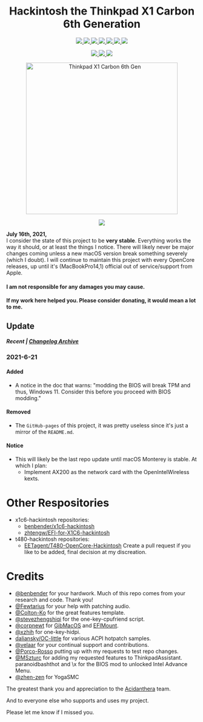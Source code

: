 ﻿<h1 align="center"> Hackintosh the Thinkpad X1 Carbon 6th Generation </h1>

<p align="center">
<a href="https://www.apple.com/macos/big-sur/">
  <img src="https://img.shields.io/badge/macOS-Big_Sur_v11.4-red.svg"/> </a>
<a href="https://pcsupport.lenovo.com/us/en/products/laptops-and-netbooks/thinkpad-x-series-laptops/thinkpad-x1-carbon-6th-gen-type-20kh-20kg/downloads/driver-list/component?name=BIOS%2FUEFI">
  <img src="https://img.shields.io/badge/BIOS-Modded_1.50-blue"/> </a>
<a href="https://github.com/tylernguyen/x1c6-hackintosh/blob/master/docs/references/x1c6-Platform_Specifications.pdf">
  <img src="https://img.shields.io/badge/Model-20KH*-9cf"/> </a>
<a href="https://github.com/acidanthera/OpenCorePkg">
  <img src="https://img.shields.io/badge/OpenCore-0.7.0-12AED6"/> </a>
<a href="https://github.com/tylernguyen/x1c6-hackintosh/issues"> 
  <img src="https://img.shields.io/github/issues/tylernguyen/x1c6-hackintosh"/> </a>
<a href="https://github.com/tylernguyen/x1c6-hackintosh/commits/master"> 
  <img src="https://img.shields.io/github/last-commit/tylernguyen/x1c6-hackintosh"/> </a>
<a href="https://github.com/tylernguyen/obsidian-horizon/blob/main/LICENSE">
   <img src="https://img.shields.io/badge/License-The%20Unlicense-informational.svg"> </a>
</p>

<p align="center">
<a href="https://damnthattelevision.com/Contact">
   <img src="https://img.shields.io/badge/%40-Contact-FFF27D"> </a>
<a href="https://damnthattelevision.com/Support">
   <img src="https://img.shields.io/badge/%24-Support-ff69b4.svg"> </a>
<a href="">
   <img src="https://img.shields.io/badge/Contributions-Welcome-orange.svg"> </a>
</p>

<p align="center">
<img src="https://raw.githubusercontent.com/tylernguyen/x1c6-hackintosh/master/docs/assets/img/x1c6.png" alt="Thinkpad X1 Carbon 6th Gen" width="400">
</p>

<p align="center">
<a href="https://tylernguyen.github.io/x1c6-hackintosh/">
   <img src="https://img.shields.io/badge/-Click%20Here%20to%20Start-E95678?style=for-the-badge"> </a>
</p>

**July 16th, 2021,**  
I consider the state of this project to be **very stable**. Everything works the way it should, or at least the things I notice. There will likely never be major changes coming unless a new macOS version break something severely (which I doubt). I will continue to maintain this project with every OpenCore releases, up until it's (MacBookPro14,1) official out of service/support from Apple.

#### I am not responsible for any damages you may cause.

#### If my work here helped you. Please consider donating, it would mean a lot to me.

## Update

##### Recent | [Changelog Archive](https://github.com/tylernguyen/x1c6-hackintosh/blob/master/docs/CHANGELOG.md)

### 2021-6-21

#### Added
- A notice in the doc that warns: "modding the BIOS will break TPM and thus, Windows 11. Consider this before you proceed with BIOS modding."

#### Removed
- The `GitHub-pages` of this project, it was pretty useless since it's just a mirror of the `README.md`.

#### Notice
- This will likely be the last repo update until macOS Monterey is stable. At which I plan:
  - Implement AX200 as the network card with the OpenIntelWireless kexts.


# Other Respositories

- x1c6-hackintosh repositories:
  - [benbender/x1c6-hackintosh](https://github.com/benbender/x1c6-hackintosh)
  - [zhtengw/EFI-for-X1C6-hackintosh](https://github.com/zhtengw/EFI-for-X1C6-hackintosh)   
- t480-hackintosh repositories:
  - [EETagent/T480-OpenCore-Hackintosh](https://github.com/EETagent/T480-OpenCore-Hackintosh)
Create a pull request if you like to be added, final decision at my discreation.

# Credits

- [@benbender](https://github.com/benbender) for your hardwork. Much of this repo comes from your research and code. Thank you!
- [@Fewtarius](https://github.com/fewtarius) for your help with patching audio.
- [@Colton-Ko](https://github.com/Colton-Ko/macOS-ThinkPad-X1C6) for the great features template.  
- [@stevezhengshiqi](https://github.com/stevezhengshiqi) for the one-key-cpufriend script.  
- [@corpnewt](https://github.com/corpnewt) for [GibMacOS](https://github.com/corpnewt/gibMacOS) and [EFIMount](https://github.com/corpnewt/MountEFI).
- [@xzhih](https://github.com/xzhih) for one-key-hidpi.  
- [daliansky/OC-little](https://github.com/daliansky/OC-little) for various ACPI hotpatch samples.  
- [@velaar](https://github.com/velaar) for your continual support and contributions.     
- [@Porco-Rosso](https://github.com/Porco-Rosso) putting up with my requests to test repo changes.  
- [@MSzturc](https://github.com/MSzturc) for adding my requested features to ThinkpadAssistant.  
paranoidbashthot and \x for the BIOS mod to unlocked Intel Advance Menu.
- [@zhen-zen](https://github.com/zhen-zen) for YogaSMC

The greatest thank you and appreciation to the [Acidanthera](https://github.com/acidanthera) team.

And to everyone else who supports and uses my project.

Please let me know if I missed you.
